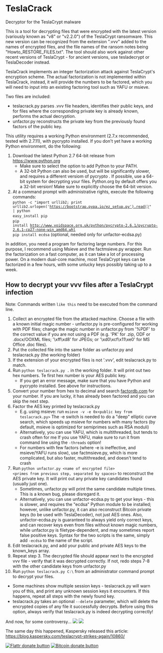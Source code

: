 # TeslaCrack
Decryptor for the TeslaCrypt malware

This is a tool for decrypting files that were encrypted with the latest version
(variously known as "v8" or "v2.2.0") of the TeslaCrypt ransomware. This new version
can be recognized from the extension ".vvv" added to the names of encrypted files, and the
file names of the ransom notes being "Howto_RESTORE_FILES.txt".
The tool should also work against other recent versions of TeslaCrypt - for ancient versions,
use tesladecrypt or TeslaDecoder instead.

TeslaCrack implements an integer factorization attack against TeslaCrypt's encryption
scheme. The actual factorization is not implemented within TeslaCrack, instead,
it will provide the numbers to be factored, which you will need to input into an existing
factoring tool such as YAFU or msieve.

Two files are included:
- teslacrack.py parses .vvv file headers, identifies their public keys, and for files where
  the corresponding private key is already known, performs the actual decryption.
- unfactor.py reconstructs the private key from the previously found factors of the public key.

This utility requires a working Python environment (2.7.x recommended, tested with 2.7.11),
with pycrypto installed. If you don't yet have a working Python environment, do the following:

1. Download the latest Python 2.7 64-bit release from https://www.python.org
   * Make sure to select the option to add Python to your PATH.
   * A 32-bit Python can also be used, but will be significantly slower, and requires a different versiom of pycrypto
.
     If possible, use a 64-bit system for decrypting your files.
     Python.org by default offers you a 32-bit version! Make sure
     to explicitly choose the 64-bit version.
2. At a command prompt with administrative rights, execute the following commands:<br />
   <code>python -c "import urllib2; print urllib2.urlopen('https://bootstrap.pypa.io/ez_setup.py').read()" | python</code><br />
   <code>easy_install pip</code><br />
   <code>pip install http://www.voidspace.org.uk/python/pycrypto-2.6.1/pycrypto-2.6.1-cp27-none-win_amd64.whl</code><br />
   <code>pip install ecdsa</code> (optional, needed only for unfactor-ecdsa.py)

In addition, you need a program for factoring large numbers.
For this purpose, I recommend using Msieve and the factmsieve.py wrapper.
Run the factorization on a fast computer, as it can take a lot of processing power.
On a modern dual-core machine, most TeslaCrypt keys can be factorized in a few hours, with some
unlucky keys possibly taking up to a week.

## How to decrypt your vvv files after a TeslaCrypt infection

Note: Commands written <code>like this</code> need to be executed from the command line.

1. Collect an encrypted file from the attacked machine.
   Choose a file with a known initial magic number - unfactor.py is pre-configured
   for working with PDF files; change the magic number in unfactor.py from '%PDF' to the correct
   value if you are not using a PDF (e.g. 'PK' for .zip, ODF or .docx/OOXML files; '\xff\xd8' for
   JPEGs; or '\xd0\xcf\x11\xe0' for MS Office .doc files).
2. Put the collected file into the same folder as unfactor.py and teslacrack.py (the working folder)
3. If the extension of your encrypted files is not '.vvv', edit teslacrack.py to match.
4. Run <code>python teslacrack.py .</code> in the working folder. It will print out two hex numbers.
   Te first hex number is your AES public key.
   * If you get an error message, make sure that you have Python and pycrypto installed.
     See above for instructions.
5. Convert your number from hex to decimal and search [factordb.com](http://factordb.com/) for your number. If you are lucky, it has already been factored and you can skip the next step. 
6. Factor the AES key printed by teslacrack.py  
   * E.g. using msieve: run <code>msieve -v -e 0x\<public key from teslacrack.py\></code>
     The -e switch is needed to do a "deep" elliptic curve search, which speeds up msieve for numbers
     with many factors (by default, msieve is optimized for semiprimes such as RSA moduli)
   * Alternatively, you can use YAFU, which is multithreaded, but tends to crash often for me
     If you use YAFU, make sure to run it from command line using the <code>-threads</code> option!
   * For numbers with few factors (where -e is ineffective, and msieve/YAFU runs slow),
     use factmsieve.py, which is more complicated, but also faster, multithreaded, and doesn't tend
     to crash
7. Run <code>python unfactor.py \<name of encrypted file\> \<primes from previous step, separated by spaces\></code>
   to reconstruct the AES private key. It will print out any private key candidates found
   (usually just one).
   * Sometimes, unfactor.py will print the same candidate multiple times. This is a known bug,
     please disregard it.
   * Alternatively, you can use unfactor-ecdsa.py to get your keys - this is slower, and requires the
     "ecdsa" Python module to be installed; however, unlike unfactor.py, it can also reconstruct
     Bitcoin private keys (to be used with TeslaDecoder), not just AES ones. Also, unfactor-ecdsa.py
     is guaranteed to always yield only correct keys, and can recover keys even from files without
     known magic numbers, while unfactor.py is filetype-dependent, and may sometimes
     report false positive keys. Syntax for the two scripts is the same, simply add <code>-ecdsa</code>
     to the name of the script.
8. Edit teslacrack.py, and add your public and private AES keys to the known_keys array.
9. Repeat step 3. The decrypted file should appear next to the encrypted vvv file - verify that it was decrypted correctly.
   If not, redo steps 7-8 with the other candidate keys from unfactor.py
10. Run <code>python teslacrack.py C:\\</code> from an administrator command prompt to decrypt your files.
   * Some machines show multiple session keys - teslacrack.py will warn you of this, and print any
     unknown session keys it encounters. If this happens, repeat all steps with the newly found key.
   * teslacrack.py takes an optional <code>--delete</code> parameter, which will delete the encrypted copies of
     any file it successfully decrypts. Before using this option, always verify that teslacrack.py
     is indeed decrypting correctly!

And now, for some controversy...
![](https://cloud.githubusercontent.com/assets/16308406/11841119/45709ea2-a3fb-11e5-9df6-8dcc43a6812e.png)
![](https://cloud.githubusercontent.com/assets/16308406/11841120/4574e138-a3fb-11e5-981b-5b30e7f8bd84.png)

The same day this happened, Kaspersky released this article: https://blog.kaspersky.com/teslacrypt-strikes-again/10860/ 

<span class="badge-flattr"><a href="https://flattr.com/profile/Googulator" title="Donate to this project using Flattr"><img src="https://img.shields.io/badge/flattr-donate-yellow.svg" alt="Flattr donate button" /></a></span>
<span class="badge-bitcoin"><a href="bitcoin:1AdcYneBgky3yMP7d2snQ5wznbWKzULezj" title="Donate once-off to this project using Bitcoin"><img src="https://img.shields.io/badge/bitcoin-donate-yellow.svg" alt="Bitcoin donate button" /></a></span>

